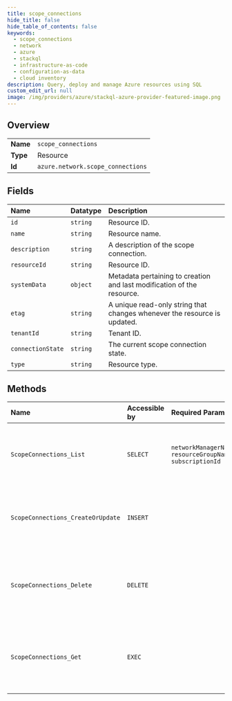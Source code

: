 ```yaml
---
title: scope_connections
hide_title: false
hide_table_of_contents: false
keywords:
  - scope_connections
  - network
  - azure    
  - stackql
  - infrastructure-as-code
  - configuration-as-data
  - cloud inventory
description: Query, deploy and manage Azure resources using SQL
custom_edit_url: null
image: /img/providers/azure/stackql-azure-provider-featured-image.png
---
```

  
    

## Overview
<table><tbody>
<tr><td><b>Name</b></td><td><code>scope_connections</code></td></tr>
<tr><td><b>Type</b></td><td>Resource</td></tr>
<tr><td><b>Id</b></td><td><code>azure.network.scope_connections</code></td></tr>
</tbody></table>

## Fields
| Name | Datatype | Description |
|:-----|:---------|:------------|
| `id` | `string` | Resource ID. |
| `name` | `string` | Resource name. |
| `description` | `string` | A description of the scope connection. |
| `resourceId` | `string` | Resource ID. |
| `systemData` | `object` | Metadata pertaining to creation and last modification of the resource. |
| `etag` | `string` | A unique read-only string that changes whenever the resource is updated. |
| `tenantId` | `string` | Tenant ID. |
| `connectionState` | `string` | The current scope connection state. |
| `type` | `string` | Resource type. |
## Methods
| Name | Accessible by | Required Params | Description |
|:-----|:--------------|:----------------|:------------|
| `ScopeConnections_List` | `SELECT` | `networkManagerName, resourceGroupName, subscriptionId` | List all scope connections created by this network manager. |
| `ScopeConnections_CreateOrUpdate` | `INSERT` |  | Creates or updates scope connection from Network Manager |
| `ScopeConnections_Delete` | `DELETE` |  | Delete the pending scope connection created by this network manager. |
| `ScopeConnections_Get` | `EXEC` |  | Get specified scope connection created by this Network Manager. |
